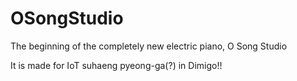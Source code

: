 # OSongStudio
The beginning of the completely new electric piano, O Song Studio

It is made for IoT suhaeng pyeong-ga(?) in Dimigo!!
